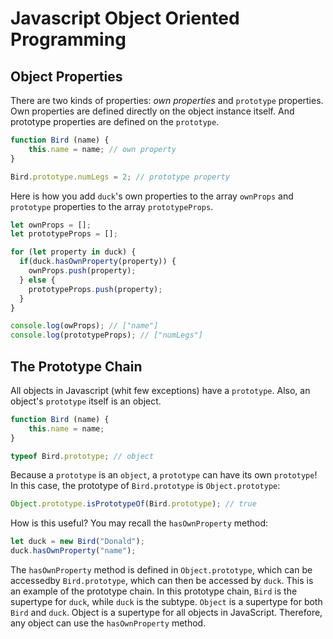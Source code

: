 # Javascript Object Oriented Programming

## Object Properties

There are two kinds of properties: *own properties* and `prototype` properties.
Own properties are defined directly on the object instance itself. And
prototype properties are defined on the `prototype`.

```javascript
function Bird (name) {
    this.name = name; // own property
}

Bird.prototype.numLegs = 2; // prototype property
```

Here is how you add `duck`'s own properties to the array `ownProps` and
`prototype` properties to the array `prototypeProps`.

```javascript
let ownProps = [];
let prototypeProps = [];

for (let property in duck) {
  if(duck.hasOwnProperty(property)) {
    ownProps.push(property);
  } else {
    prototypeProps.push(property);
  }
}

console.log(owProps); // ["name"]
console.log(prototypeProps); // ["numLegs"]
```

## The Prototype Chain

All objects in Javascript (whit few exceptions) have a `prototype`. Also, an
object's `prototype` itself is an object.

```javascript
function Bird (name) {
    this.name = name;
}

typeof Bird.prototype; // object
```

Because a `prototype` is an `object`, a `prototype` can have its own
`prototype`! In this case, the prototype of `Bird.prototype` is
`Object.prototype`:

```javascript
Object.prototype.isPrototypeOf(Bird.prototype); // true
```

How is this useful? You may recall the `hasOwnProperty` method:

```javascript
let duck = new Bird("Donald");
duck.hasOwnProperty("name");
```

The `hasOwnProperty` method is defined in `Object.prototype`, which can be
accessedby `Bird.prototype`, which can then be accessed by `duck`. This is an
example of the prototype chain. In this prototype chain, `Bird` is the
supertype for `duck`, while `duck` is the subtype. `Object` is a supertype for
both `Bird` and `duck`. Object is a supertype for all objects in JavaScript.
Therefore, any object can use the `hasOwnProperty` method.
